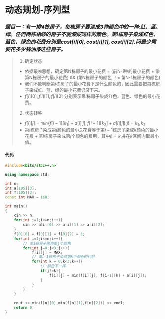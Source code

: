 # 动态规划-序列型

### *题目一：有一排N栋房子，每栋房子要漆成3种颜色中的一种:红、蓝、绿。任何两栋相邻的房子不能漆成同样的颜色。第i栋房子染成红色、蓝色、绿色的花费分别是$cost[i][0],cost[i][1],cost[i][2]$.问最少需要花多少钱油漆这些房子。*

> 1. 确定状态
> - 依据最初思想，确定第N栋房子的最小花费 = (前N-1种的最小花费 + 染第N栋房子的最小花费) && (第N栋房子的颜色 ！= 第N-1栋房子的颜色)
> - 我们不能判断第$i$栋房子的最小花费下是什么颜色的，因此需要把每栋房子染成红、蓝、绿的最小花费记录下来。
> - $f[i][0],f[i][1],f[i][2]$ 分别表示第$i$栋房子染成红色、蓝色、绿色的最小花费。
>
> 2. 状态转移
> - $f[i][j] = min \{ f[i-1][k_1] + a[i][j], f[i-1][k_2] + a[i][j] \}$;$j!=k_1,k_2$
> - 第$i$栋房子染成第$j$颜色的最小总花费等于第$i-1$栋房子染成$k$颜色的最小花费 + 第$i$栋房子染成第$j$个颜色的费用，其中$j!=k$,并在$k$区间内取最小值。

#### 代码
```C++
#include<bits/stdc++.h>

using namespace std;

int n;
int a[105][3];
int f[105][3];
const int MAX = 1e8;

int main()
{
    cin >> n;
    for(int i=1;i<=n;i++){
        cin >> a[i][0] >> a[i][1] >> a[i][2];
    }
    f[0][0] = f[0][1] = f[0][2] = 0;
    for(int i=1;i<=n;i++){
        // 第i栋房子染为第j个颜色
        for(int j=0;j<3;j++){
            f[i][j] = MAX;
            // 第i-1栋房子染成第k个颜色的代价
            for(int k = 0;k<3;k++){
                // 颜色不一样
                if(j!=k){
                    f[i][j] = min(f[i][j], f[i-1][k] + a[i][j]);
                }
            }
        }
    }

    cout << min(f[n][0],min(f[n][1],f[n][2])) << endl;
    return 0;
}


```